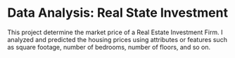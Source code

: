 # Data Analysis: Real State Investment
This project determine the market price of a Real Estate Investment Firm. I analyzed and predicted the housing prices using attributes or features such as square footage, number of bedrooms, number of floors, and so on.
